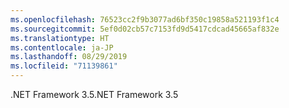```yaml
---
ms.openlocfilehash: 76523cc2f9b3077ad6bf350c19858a521193f1c4
ms.sourcegitcommit: 5ef0d02cb57c7153fd9d5417cdcad45665af832e
ms.translationtype: HT
ms.contentlocale: ja-JP
ms.lasthandoff: 08/29/2019
ms.locfileid: "71139861"
---
```

<span data-ttu-id="c58ec-101">.NET Framework 3.5</span><span class="sxs-lookup"><span data-stu-id="c58ec-101">.NET Framework 3.5</span></span>